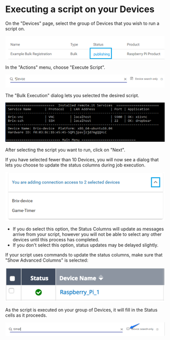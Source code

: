 # Executing a script on your Devices

On the "Devices" page, select the group of Devices that you wish to run a script on.

![](../../.gitbook/assets/image%20%28301%29.png)

In the "Actions" menu, choose "Execute Script".  

![](../../.gitbook/assets/image%20%28415%29.png)

The "Bulk Execution" dialog lets you selected the desired script.  

![](../../.gitbook/assets/image%20%28319%29.png)

After selecting the script you want to run, click on "Next".

If you have selected fewer than 10 Devices, you will now see a dialog that lets you choose to update the status columns during job execution.  

![](../../.gitbook/assets/image%20%28297%29.png)

* If you do select this option, the Status Columns will update as messages arrive from your script, however you will not be able to select any other devices until this process has completed.
* If you don't select this option, status updates may be delayed slightly.

If your script uses commands to update the status columns,  make sure that "Show Advanced Columns" is selected:

![](../../.gitbook/assets/image%20%283%29.png)

As the script is executed on your group of Devices, it will fill in the Status cells as it proceeds.

![](../../.gitbook/assets/image%20%28183%29.png)

